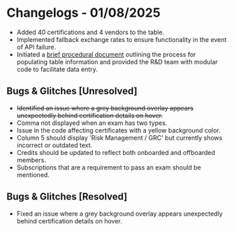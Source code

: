 # Changelogs - 01/08/2025
- Added 40 certifications and 4 vendors to the table.
- Implemented fallback exchange rates to ensure functionality in the event of API failure.
- Initiated a [brief procedural document](https://github.com/Dragkob/Security-Certification-Roadmap/blob/main/Media/Filling_Procedure_R%26D.pdf) outlining the process for populating table information and provided the R&D team with modular code to facilitate data entry.
  
## Bugs & Glitches [Unresolved]
- ~~Identified an issue where a grey background overlay appears unexpectedly behind certification details on hover.~~
- Comma not displayed when an exam has two types.
- Issue in the code affecting certificates with a yellow background color.
- Column 5 should display 'Risk Management / GRC' but currently shows incorrect or outdated text.
- Credits should be updated to reflect both onboarded and offboarded members.
- Subscriptions that are a requirement to pass an exam should be mentioned.

## Bugs & Glitches [Resolved]
- Fixed an issue where a grey background overlay appears unexpectedly behind certification details on hover.
